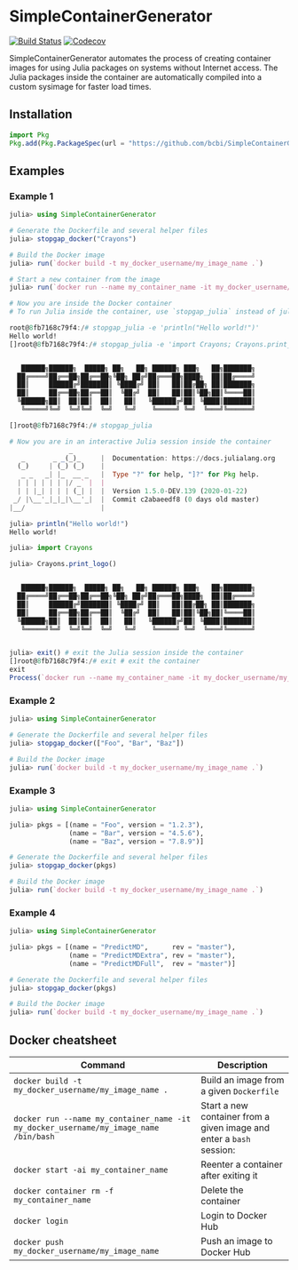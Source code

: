 # SimpleContainerGenerator

[![Build Status](https://travis-ci.com/bcbi/SimpleContainerGenerator.jl.svg?branch=master)](https://travis-ci.com/bcbi/SimpleContainerGenerator.jl/branches)
[![Codecov](https://codecov.io/gh/bcbi/SimpleContainerGenerator.jl/branch/master/graph/badge.svg)](https://codecov.io/gh/bcbi/SimpleContainerGenerator.jl)

SimpleContainerGenerator automates the process of creating container images for using Julia packages on systems without Internet access. The Julia packages inside the container are automatically compiled into a custom sysimage for faster load times.

## Installation

```julia
import Pkg
Pkg.add(Pkg.PackageSpec(url = "https://github.com/bcbi/SimpleContainerGenerator.jl", rev = "master"))
```

## Examples

### Example 1

```julia
julia> using SimpleContainerGenerator

# Generate the Dockerfile and several helper files
julia> stopgap_docker("Crayons") 

# Build the Docker image
julia> run(`docker build -t my_docker_username/my_image_name .`) 

# Start a new container from the image
julia> run(`docker run --name my_container_name -it my_docker_username/my_image_name /bin/bash`) 

# Now you are inside the Docker container
# To run Julia inside the container, use `stopgap_julia` instead of julia

root@8fb7168c79f4:/# stopgap_julia -e 'println("Hello world!")'
Hello world!
[]root@8fb7168c79f4:/# stopgap_julia -e 'import Crayons; Crayons.print_logo()'


   ██████╗██████╗  █████╗ ██╗   ██╗ ██████╗ ███╗   ██╗███████╗
  ██╔════╝██╔══██╗██╔══██╗╚██╗ ██╔╝██╔═══██╗████╗  ██║██╔════╝
  ██║     ██████╔╝███████║ ╚████╔╝ ██║   ██║██╔██╗ ██║███████╗
  ██║     ██╔══██╗██╔══██║  ╚██╔╝  ██║   ██║██║╚██╗██║╚════██║
  ╚██████╗██║  ██║██║  ██║   ██║   ╚██████╔╝██║ ╚████║███████║
   ╚═════╝╚═╝  ╚═╝╚═╝  ╚═╝   ╚═╝    ╚═════╝ ╚═╝  ╚═══╝╚══════╝

[]root@8fb7168c79f4:/# stopgap_julia

# Now you are in an interactive Julia session inside the container
               _
   _       _ _(_)_     |  Documentation: https://docs.julialang.org
  (_)     | (_) (_)    |
   _ _   _| |_  __ _   |  Type "?" for help, "]?" for Pkg help.
  | | | | | | |/ _` |  |
  | | |_| | | | (_| |  |  Version 1.5.0-DEV.139 (2020-01-22)
 _/ |\__'_|_|_|\__'_|  |  Commit c2abaeedf8 (0 days old master)
|__/                   |

julia> println("Hello world!")
Hello world!

julia> import Crayons

julia> Crayons.print_logo()


   ██████╗██████╗  █████╗ ██╗   ██╗ ██████╗ ███╗   ██╗███████╗
  ██╔════╝██╔══██╗██╔══██╗╚██╗ ██╔╝██╔═══██╗████╗  ██║██╔════╝
  ██║     ██████╔╝███████║ ╚████╔╝ ██║   ██║██╔██╗ ██║███████╗
  ██║     ██╔══██╗██╔══██║  ╚██╔╝  ██║   ██║██║╚██╗██║╚════██║
  ╚██████╗██║  ██║██║  ██║   ██║   ╚██████╔╝██║ ╚████║███████║
   ╚═════╝╚═╝  ╚═╝╚═╝  ╚═╝   ╚═╝    ╚═════╝ ╚═╝  ╚═══╝╚══════╝


julia> exit() # exit the Julia session inside the container
[]root@8fb7168c79f4:/# exit # exit the container
exit
Process(`docker run --name my_container_name -it my_docker_username/my_image_name /bin/bash`, ProcessExited(0))
```

### Example 2

```julia
julia> using SimpleContainerGenerator

# Generate the Dockerfile and several helper files
julia> stopgap_docker(["Foo", "Bar", "Baz"])

# Build the Docker image
julia> run(`docker build -t my_docker_username/my_image_name .`)
```

### Example 3

```julia
julia> using SimpleContainerGenerator

julia> pkgs = [(name = "Foo", version = "1.2.3"),
               (name = "Bar", version = "4.5.6"),
               (name = "Baz", version = "7.8.9")]

# Generate the Dockerfile and several helper files
julia> stopgap_docker(pkgs)

# Build the Docker image
julia> run(`docker build -t my_docker_username/my_image_name .`)
```

### Example 4

```julia
julia> using SimpleContainerGenerator

julia> pkgs = [(name = "PredictMD",      rev = "master"),
               (name = "PredictMDExtra", rev = "master"),
               (name = "PredictMDFull",  rev = "master")]

# Generate the Dockerfile and several helper files
julia> stopgap_docker(pkgs)

# Build the Docker image
julia> run(`docker build -t my_docker_username/my_image_name .`)
```

## Docker cheatsheet

| Command | Description |
| ------- | ----------- |
| `docker build -t my_docker_username/my_image_name .` | Build an image from a given `Dockerfile` |
| `docker run --name my_container_name -it my_docker_username/my_image_name /bin/bash` | Start a new container from a given image and enter a `bash` session: |
| `docker start -ai my_container_name` | Reenter a container after exiting it |
| `docker container rm -f my_container_name` | Delete the container |
| `docker login` | Login to Docker Hub |
| `docker push my_docker_username/my_image_name` | Push an image to Docker Hub |

